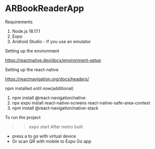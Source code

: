 # ARBookReaderApp

Requirements

1. Node.js 18.17.1
2. Expo
3. Android Studio - If you use an emulator

Setting up the environment

https://reactnative.dev/docs/environment-setup

Setting up the react-native 

https://reactnavigation.org/docs/headers/

npm installed until now(additional)

1. npm install @react-navigation/native
2. npx expo install react-native-screens react-native-safe-area-context
3. npm install @react-navigation/native-stack

To run the project

>> expo start
After metro built 
  - press a to go with virtual device
  - Or scan QR with mobile to Expo Go app
